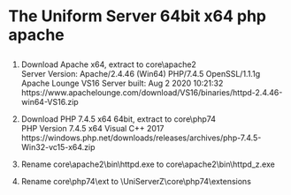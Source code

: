  <h1><p>The Uniform Server 64bit x64 php apache</p></h1>
<ol>
  <li><p>
    Download Apache x64, extract to core\apache2<br>
    Server Version: Apache/2.4.46 (Win64) PHP/7.4.5 OpenSSL/1.1.1g<br>
    Apache Lounge VS16 Server built: Aug 2 2020 10:21:32<br>
    https://www.apachelounge.com/download/VS16/binaries/httpd-2.4.46-win64-VS16.zip
  </p></li>
  <li><p>
    Download PHP 7.4.5 x64 64bit, extract to core\php74<br>
    PHP Version 7.4.5 x64 Visual C++ 2017<br>
    https://windows.php.net/downloads/releases/archives/php-7.4.5-Win32-vc15-x64.zip
    </p></li>
  <li><p>
    Rename core\apache2\bin\httpd.exe to core\apache2\bin\httpd_z.exe
    </p></li>
  <li><p>
    Rename core\php74\ext to \UniServerZ\core\php74\extensions
    </p></li>
  </ol>
